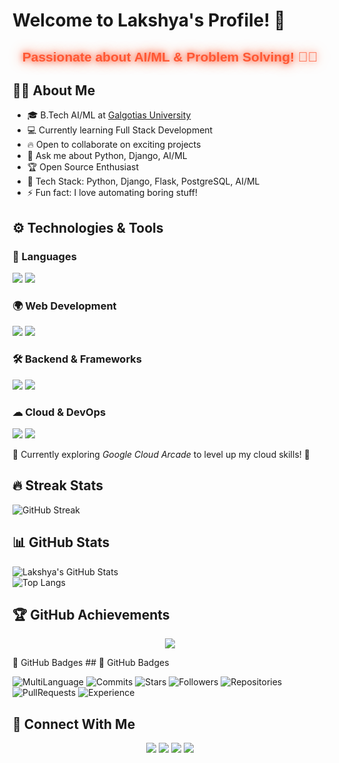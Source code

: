 # Welcome to Lakshya's Profile! 👋
<div align="center">
  <h2 style="color: #ff5733; font-family: 'Arial', sans-serif; font-weight: bold; text-shadow: 0px 0px 10px #ff5733, 0px 0px 20px #ff5733;">
    Passionate about AI/ML & Problem Solving! 🤖✨
  </h2>
</div>


## 👨‍💻 About Me  
- 🎓 B.Tech AI/ML at [Galgotias University](https://www.galgotiasuniversity.edu.in/)  
- 💻 Currently learning Full Stack Development  
- 🔥 Open to collaborate on exciting projects  
- 🚀 Ask me about Python, Django, AI/ML  
- 🏆 Open Source Enthusiast  
- 🔧 Tech Stack: Python, Django, Flask, PostgreSQL, AI/ML  
- ⚡ Fun fact: I love automating boring stuff!  


## ⚙ Technologies & Tools

### 🚀 Languages  
<div>
  <img src="https://img.shields.io/badge/Python-3776AB?style=for-the-badge&logo=python&logoColor=white"/>
  <img src="https://img.shields.io/badge/C-00599C?style=for-the-badge&logo=c&logoColor=white"/>
</div>

### 🌍 Web Development  
<div>
  <img src="https://img.shields.io/badge/React-61DAFB?style=for-the-badge&logo=react&logoColor=black"/>
  <img src="https://img.shields.io/badge/Next.js-000000?style=for-the-badge&logo=next.js&logoColor=white"/>
</div>

### 🛠 Backend & Frameworks  
<div>
  <img src="https://img.shields.io/badge/Django-092E20?style=for-the-badge&logo=django&logoColor=white"/>
  <img src="https://img.shields.io/badge/Flask-000000?style=for-the-badge&logo=flask&logoColor=white"/>
</div>

### ☁ Cloud & DevOps  
<div>
  <img src="https://img.shields.io/badge/Google%20Cloud-4285F4?style=for-the-badge&logo=google-cloud&logoColor=white"/>
  <img src="https://img.shields.io/badge/Docker-2496ED?style=for-the-badge&logo=docker&logoColor=white"/>
</div>

🚀 Currently exploring *Google Cloud Arcade* to level up my cloud skills! 🚀



## 🔥 Streak Stats  
![GitHub Streak](https://streak-stats.demolab.com?user=lakshyaog&theme=tokyonight)

## 📊 GitHub Stats  
![Lakshya's GitHub Stats](https://github-readme-stats.vercel.app/api?username=lakshyaog&show_icons=true&theme=tokyonight)  
![Top Langs](https://github-readme-stats.vercel.app/api/top-langs/?username=lakshyaog&layout=compact&theme=tokyonight)

## 🏆 GitHub Achievements

<p align="center">
  <img src="https://github-profile-trophy.vercel.app/?username=lakshyaog&theme=radical&margin-w=10&no-bg=true&no-frame=true" />
</p>
🏅 GitHub Badges
## 🏅 GitHub Badges  

![MultiLanguage](https://img.shields.io/badge/MultiLanguage-Rainbow_Lang_User-purple?style=for-the-badge)
![Commits](https://img.shields.io/badge/Commits-Super_Committer-yellow?style=for-the-badge)
![Stars](https://img.shields.io/badge/Stars-Super_Star-green?style=for-the-badge)
![Followers](https://img.shields.io/badge/Followers-Active_User-blue?style=for-the-badge)
![Repositories](https://img.shields.io/badge/Repositories-Hyper_Repo_Creator-orange?style=for-the-badge)
![PullRequests](https://img.shields.io/badge/Pull_Requests-High_Puller-red?style=for-the-badge)
![Experience](https://img.shields.io/badge/Experience-Intermediate_Dev-cyan?style=for-the-badge)


## 🤝 Connect With Me

<p align="center">
  <a href="https://www.linkedin.com/in/lakshya-solanki-4a94b7317/"><img src="https://img.shields.io/badge/LINKEDIN-0077B5?style=for-the-badge&logo=linkedin&logoColor=white"/></a>
  <a href="https://www.instagram.com/lakshya_630/"><img src="https://img.shields.io/badge/INSTAGRAM-E4405F?style=for-the-badge&logo=instagram&logoColor=white"/></a>
  <a href="https://discord.com/users/lakshya0580"><img src="https://img.shields.io/badge/DISCORD-5865F2?style=for-the-badge&logo=discord&logoColor=white"/></a>
  <a href="mailto:lakshyasolanki904@gmail.com"><img src="https://img.shields.io/badge/EMAIL-D14836?style=for-the-badge&logo=gmail&logoColor=white"/></a>
</p>

